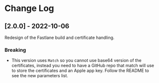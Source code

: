 # Change Log

## [2.0.0] - 2022-10-06
  
Redesign of the Fastlane build and certificate handling.

### Breaking

  - This version uses `Match` so you cannot use base64 version of the certificates, instead you need to have a GitHub repo that match will use to store the certificates and an Apple app key. Follow the README to see the new parameters list.
